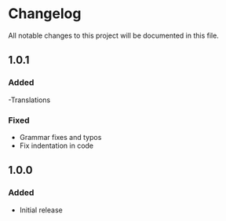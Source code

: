 # Changelog
All notable changes to this project will be documented in this file.

## 1.0.1

### Added

-Translations

### Fixed

- Grammar fixes and typos
- Fix indentation in code

## 1.0.0

### Added

- Initial release

